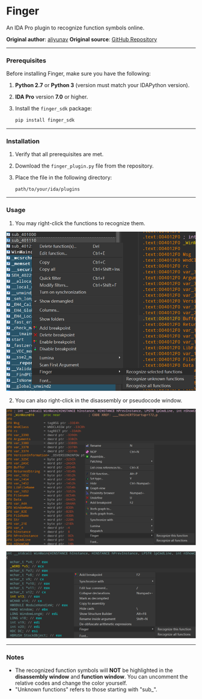 # Finger

An IDA Pro plugin to recognize function symbols online.

**Original author**: [aliyunav](https://github.com/aliyunav) 
**Original source**: [GitHub Repository](https://github.com/aliyunav/Finger)

---

### Prerequisites

Before installing Finger, make sure you have the following:

1. **Python 2.7** or **Python 3** (version must match your IDAPython version).  
2. **IDA Pro** version **7.0** or higher.  
3. Install the `finger_sdk` package:

   ```bash
   pip install finger_sdk
   ```

---

### Installation

1. Verify that all prerequisites are met.  
2. Download the `finger_plugin.py` file from the repository.  
3. Place the file in the following directory:  

   ```
   path/to/your/ida/plugins
   ```

---

### Usage

1. You may right-click the functions to recognize them.

![1](./assets/1.png)

2. You can also right-click in the disassembly or pseudocode window.

![2](./assets/2.png)

![3](./assets/3.png)

---

### Notes

- The recognized function symbols will **NOT** be highlighted in the **disassembly window** and **function window**. You can uncomment the relative codes and change the color yourself.
- "Unknown functions" refers to those starting with "sub_".
